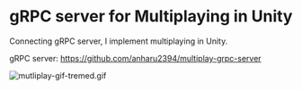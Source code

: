 # gRPC server for Multiplaying in Unity

Connecting gRPC server,  I implement multiplaying in Unity.

gRPC server:  https://github.com/anharu2394/multiplay-grpc-server

![mutliplay-gif-tremed.gif](https://qiita-image-store.s3.amazonaws.com/0/188304/e8875fa2-fec6-d082-764d-f61e3e7c1144.gif)
